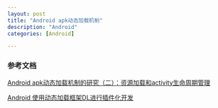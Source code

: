 ```yaml
---
layout: post
title: "Android apk动态加载机制"
description: "Android"
categories: [Android]

---
```




### 参考文档

[ Android apk动态加载机制的研究（二）：资源加载和activity生命周期管理](http://blog.csdn.net/singwhatiwanna/article/details/23387079)

[ Android 使用动态加载框架DL进行插件化开发
](http://blog.csdn.net/t12x3456/article/details/39958755)